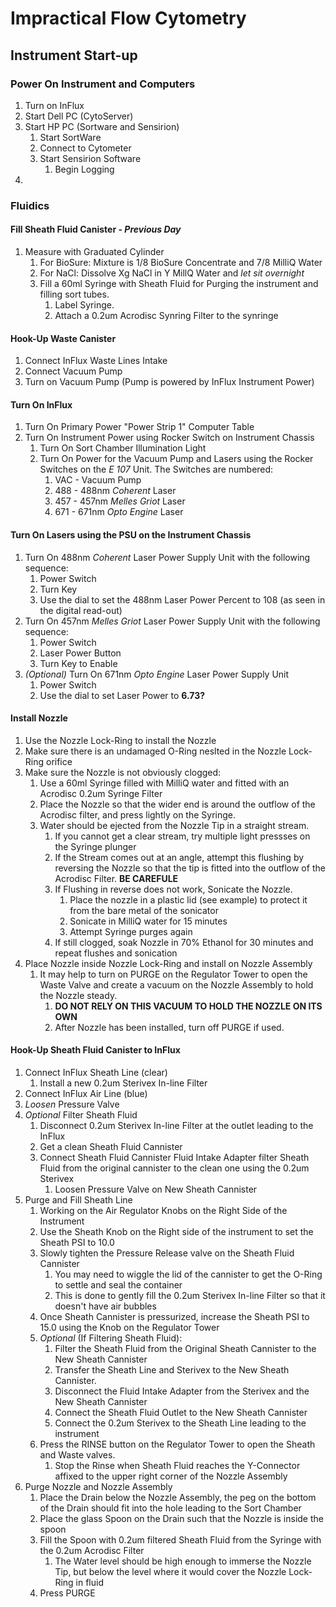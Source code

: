 

# Impractical Flow Cytometry

## Instrument Start-up

### Power On Instrument and Computers

1. Turn on InFlux
2. Start Dell PC (CytoServer)
3. Start HP PC (Sortware and Sensirion)
     1. Start SortWare
     2. Connect to Cytometer
     3. Start Sensirion Software
        1. Begin Logging
4. 

### Fluidics

#### Fill Sheath Fluid Canister - *Previous Day*

1. Measure with Graduated Cylinder 
    1. For BioSure: Mixture is 1/8 BioSure Concentrate and 7/8 MilliQ Water
    2. For NaCl: Dissolve Xg NaCl in Y MillQ Water and *let sit overnight*
    3. Fill a 60ml Syringe with Sheath Fluid for Purging the instrument and filling sort tubes.
          1. Label Syringe.
          2. Attach a 0.2um Acrodisc Synring Filter to the synringe
    


#### Hook-Up Waste Canister
1. Connect InFlux Waste Lines Intake
2. Connect Vacuum Pump
3. Turn on Vacuum Pump (Pump is powered by InFlux Instrument Power)


#### Turn On InFlux
1. Turn On Primary Power "Power Strip 1" Computer Table
2. Turn On Instrument Power using Rocker Switch on Instrument Chassis
      1. Turn On Sort Chamber Illumination Light
      2. Turn On Power for the Vacuum Pump and Lasers using the Rocker Switches on the *E 107* Unit. The Switches are numbered:
            1. VAC - Vacuum Pump
            2. 488 - 488nm *Coherent* Laser
            3. 457 - 457nm *Melles Griot* Laser
            4. 671 - 671nm *Opto Engine* Laser

#### Turn On Lasers using the PSU on the Instrument Chassis
1. Turn On 488nm *Coherent* Laser Power Supply Unit with the following sequence:
      1. Power Switch 
      2. Turn Key
      3. Use the dial to set the 488nm Laser Power Percent to 108 (as seen in the digital read-out)
2. Turn On 457nm *Melles Griot* Laser  Power Supply Unit with the following sequence:
      1. Power Switch
      2. Laser Power Button
      3. Turn Key to Enable
3. *(Optional)* Turn On 671nm *Opto Engine* Laser Power Supply Unit
      1. Power Switch
      2. Use the dial to set Laser Power to **6.73?**

#### Install Nozzle
1. Use the Nozzle Lock-Ring to install the Nozzle
2. Make sure there is an undamaged O-Ring neslted in the Nozzle Lock-Ring orifice
3. Make sure the Nozzle is not obviously clogged:
      1. Use a 60ml Syringe filled with MilliQ water and fitted with an Acrodisc 0.2um Syringe Filter
      2. Place the Nozzle so that the wider end is around the outflow of the Acrodisc filter, and press lightly on the Syringe.
      3. Water should be ejected from the Nozzle Tip in a straight stream.
            1. If you cannot get a clear stream, try multiple light pressses on the Syringe plunger
            2. If the Stream comes out at an angle, attempt this flushing by reversing the Nozzle so that the tip is fitted into the outflow of the Acrodisc Filter. **BE CAREFULE**
            3. If Flushing in reverse does not work, Sonicate the Nozzle.
                  1. Place the nozzle in a plastic lid (see example) to protect it from the bare metal of the sonicator
                  2. Sonicate in MilliQ water for 15 minutes
                  3. Attempt Syringe purges again
            4. If still clogged, soak Nozzle in 70% Ethanol for 30 minutes and repeat flushes and sonication
4. Place Nozzle inside Nozzle Lock-Ring and install on Nozzle Assembly
      1. It may help to turn on PURGE on the Regulator Tower to open the Waste Valve and create a vacuum on the Nozzle Assembly to hold the Nozzle steady. 
          1. **DO NOT RELY ON THIS VACUUM TO HOLD THE NOZZLE ON ITS OWN**
          2. After Nozzle has been installed, turn off PURGE if used.

#### Hook-Up Sheath Fluid Canister to InFlux
1. Connect InFlux Sheath Line (clear)
      1. Install a new 0.2um Sterivex In-line Filter
2. Connect InFlux Air Line (blue)
3. *Loosen* Pressure Valve
4. *Optional* Filter Sheath Fluid
      1. Disconnect 0.2um Sterivex In-line Filter at the outlet leading to the InFlux
      2. Get a clean Sheath Fluid Cannister
      3. Connect Sheath Fluid Cannister Fluid Intake Adapter filter Sheath Fluid from the original cannister to the clean one using the 0.2um Sterivex
            1. Loosen Pressure Valve on New Sheath Cannister
5. Purge and Fill Sheath Line
      1. Working on the Air Regulator Knobs on the Right Side of the Instrument 
      2. Use the Sheath Knob on the Right side of the instrument to set the Sheath PSI to 10.0
      3. Slowly tighten the Pressure Release valve on the Sheath Fluid Cannister
            1. You may need to wiggle the lid of the cannister to get the O-Ring to settle and seal the container
            1. This is done to gently fill the 0.2um Sterivex In-line Filter so that it doesn't have air bubbles
      4. Once Sheath Cannister is pressurized, increase the Sheath PSI to 15.0 using the Knob on the Regulator Tower
      5. *Optional* (If Filtering Sheath Fluid):
           1. Filter the Sheath Fluid from the Original Sheath Cannister to the New Sheath Cannister
           2. Transfer the Sheath Line and Sterivex to the New Sheath Cannister.
           3. Disconnect the Fluid Intake Adapter from the Sterivex and the New Sheath Cannister
           4. Connect the Sheath Fluid Outlet to the New Sheath Cannister
           5. Connect the 0.2um Sterivex to the Sheath Line leading to the instrument
      6. Press the RINSE button on the Regulator Tower to open the Sheath and Waste valves.
            1. Stop the Rinse when Sheath Fluid reaches the Y-Connector affixed to the upper right corner of the Nozzle Assembly  
6. Purge Nozzle and Nozzle Assembly
      1. Place the Drain below the Nozzle Assembly, the peg on the bottom of the Drain should fit into the hole leading to the Sort Chamber
      2. Place the glass Spoon on the Drain such that the Nozzle is inside the spoon
      3. Fill the Spoon with 0.2um filtered Sheath Fluid from the Syringe with the 0.2um Acrodisc Filter
            1. The Water level should be high enough to immerse the Nozzle Tip, but below the level where it would cover the Nozzle Lock-Ring in fluid
      4. Press PURGE